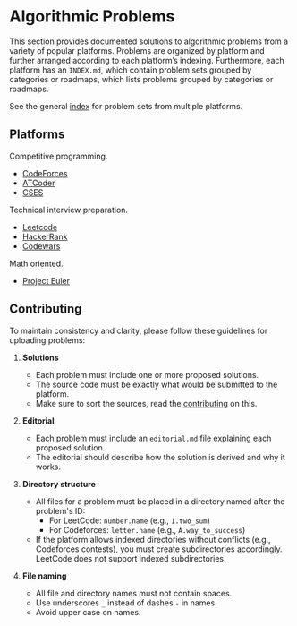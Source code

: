 # Algorithmic Problems

This section provides documented solutions to algorithmic problems from a
variety of popular platforms. Problems are organized by platform and further
arranged according to each platform’s indexing. Furthermore, each platform has
an `INDEX.md`, which contain problem sets grouped by categories or roadmaps,
which lists problems grouped by categories or roadmaps.

See the general [index](INDEX.md) for problem sets from multiple platforms.

## Platforms

Competitive programming.

- [CodeForces](https://codeforces.com/)
- [ATCoder](https://atcoder.jp/)
- [CSES](https://cses.fi/)

Technical interview preparation.

- [Leetcode](https://leetcode.com/)
- [HackerRank](https://www.hackerrank.com/)
- [Codewars](https://www.codewars.com)

Math oriented.

- [Project Euler](https://projecteuler.net/)

## Contributing

To maintain consistency and clarity, please follow these guidelines for
uploading problems:

1. **Solutions**
   - Each problem must include one or more proposed solutions.
   - The source code must be exactly what would be submitted to the platform.
   - Make sure to sort the sources, read the
     [contributing](../CONTRIBUTING.md#devtools) on this.

2. **Editorial**
   - Each problem must include an `editorial.md` file explaining each proposed
     solution.
   - The editorial should describe how the solution is derived and why it works.

3. **Directory structure**
   - All files for a problem must be placed in a directory named after the
     problem's ID:
     - For LeetCode: `number.name` (e.g., `1.two_sum`)
     - For Codeforces: `letter.name` (e.g., `A.way_to_success`)
   - If the platform allows indexed directories without conflicts (e.g.,
     Codeforces contests), you must create subdirectories accordingly. LeetCode
     does not support indexed subdirectories.

4. **File naming**
   - All file and directory names must not contain spaces.
   - Use underscores `_` instead of dashes `-` in names.
   - Avoid upper case on names.
